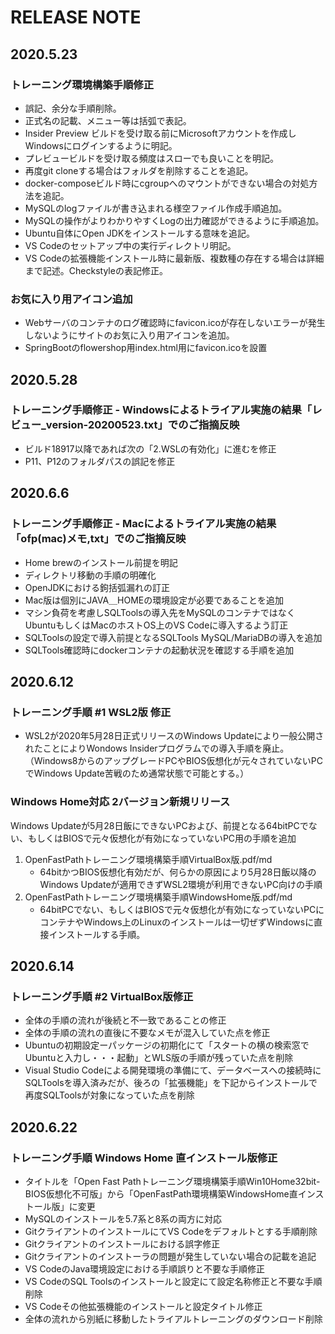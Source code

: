 # RELEASE NOTE

## 2020.5.23

### トレーニング環境構築手順修正

* 誤記、余分な手順削除。
* 正式名の記載、メニュー等は括弧で表記。
* Insider Preview ビルドを受け取る前にMicrosoftアカウントを作成しWindowsにログインするように明記。
* プレビュービルドを受け取る頻度はスローでも良いことを明記。
* 再度git cloneする場合はフォルダを削除することを追記。
* docker-composeビルド時にcgroupへのマウントができない場合の対処方法を追記。
* MySQLのlogファイルが書き込まれる様空ファイル作成手順追加。
* MySQLの操作がよりわかりやすくLogの出力確認ができるように手順追加。
* Ubuntu自体にOpen JDKをインストールする意味を追記。
* VS Codeのセットアップ中の実行ディレクトリ明記。
* VS Codeの拡張機能インストール時に最新版、複数種の存在する場合は詳細まで記述。Checkstyleの表記修正。

### お気に入り用アイコン追加

* Webサーバのコンテナのログ確認時にfavicon.icoが存在しないエラーが発生しないようにサイトのお気に入り用アイコンを追加。
* SpringBootのflowershop用index.html用にfavicon.icoを設置

## 2020.5.28

### トレーニング手順修正 - Windowsによるトライアル実施の結果「レビュー_version-20200523.txt」でのご指摘反映

* ビルド18917以降であれば次の「2.WSLの有効化」に進むを修正
* P11、P12のフォルダパスの誤記を修正

## 2020.6.6

### トレーニング手順修正 - Macによるトライアル実施の結果「ofp(mac)メモ,txt」でのご指摘反映

* Home brewのインストール前提を明記
* ディレクトリ移動の手順の明確化
* OpenJDKにおける鉤括弧漏れの訂正
* Mac版は個別にJAVA＿HOMEの環境設定が必要であることを追加
* マシン負荷を考慮しSQLToolsの導入先をMySQLのコンテナではなくUbuntuもしくはMacのホストOS上のVS Codeに導入するよう訂正
* SQLToolsの設定で導入前提となるSQLTools MySQL/MariaDBの導入を追加
* SQLTools確認時にdockerコンテナの起動状況を確認する手順を追加

## 2020.6.12

### トレーニング手順 #1 WSL2版 修正

* WSL2が2020年5月28日正式リリースのWindows Updateにより一般公開されたことによりWondows Insiderプログラムでの導入手順を廃止。（Windows8からのアップグレードPCやBIOS仮想化が元々されていないPCでWindows Update苦戦のため通常状態で可能とする。）

### Windows Home対応 2バージョン新規リリース

Windows Updateが5月28日飯にできないPCおよび、前提となる64bitPCでない、もしくはBIOSで元々仮想化が有効になっていないPC用の手順を追加

1. OpenFastPathトレーニング環境構築手順VirtualBox版.pdf/md
   * 64bitかつBIOS仮想化有効だが、何らかの原因により5月28日飯以降のWindows Updateが適用できずWSL2環境が利用できないPC向けの手順
2. OpenFastPathトレーニング環境構築手順WindowsHome版.pdf/md
   * 64bitPCでない、もしくはBIOSで元々仮想化が有効になっていないPCにコンテナやWindows上のLinuxのインストールは一切ぜずWindowsに直接インストールする手順。

## 2020.6.14

### トレーニング手順 #2 VirtualBox版修正

* 全体の手順の流れが後続と不一致であることの修正
* 全体の手順の流れの直後に不要なメモが混入していた点を修正
* Ubuntuの初期設定ーパッケージの初期化にて「スタートの横の検索窓でUbuntuと入力し・・・起動」とWLS版の手順が残っていた点を削除
* Visual Studio Codeによる開発環境の準備にて、データベースへの接続時にSQLToolsを導入済みだが、後ろの「拡張機能」を下記からインストールで再度SQLToolsが対象になっていた点を削除

## 2020.6.22

### トレーニング手順 Windows Home 直インストール版修正

* タイトルを「Open Fast Pathトレーニング環境構築手順Win10Home32bit-BIOS仮想化不可版」から「OpenFastPath環境構築WindowsHome直インストール版」に変更
* MySQLのインストールを5.7系と8系の両方に対応
* GitクライアントのインストールにてVS Codeをデフォルトとする手順削除
* Gitクライアントのインストールにおける誤字修正
* Gitクライアントのインストーラの問題が発生していない場合の記載を追記
* VS CodeのJava環境設定における手順誤りと不要な手順修正
* VS CodeのSQL Toolsのインストールと設定にて設定名称修正と不要な手順削除
* VS Codeその他拡張機能のインストールと設定タイトル修正
* 全体の流れから別紙に移動したトライアルトレーニングのダウンロード削除

